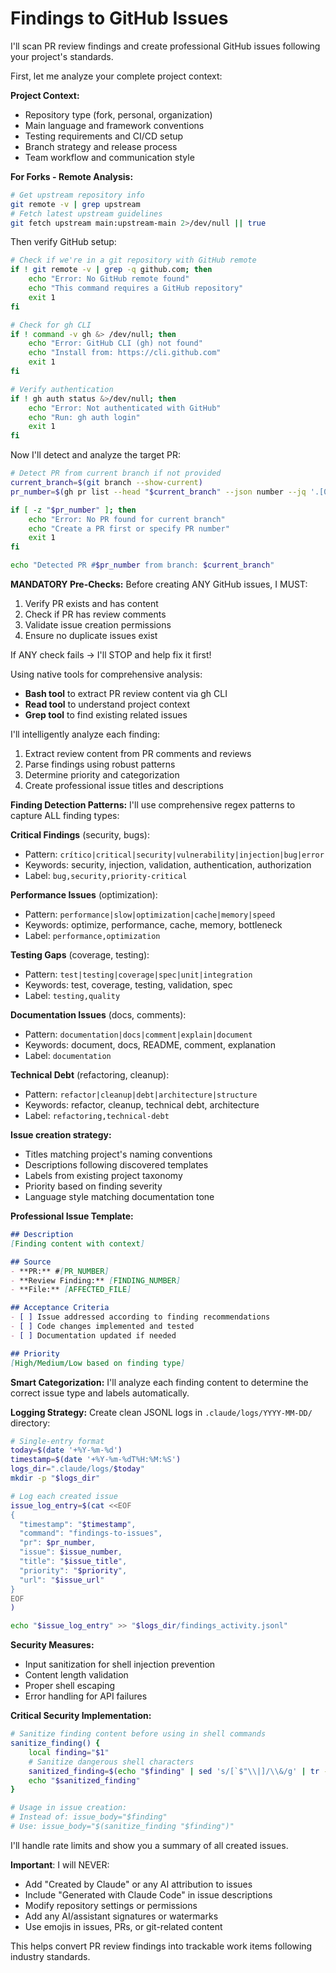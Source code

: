 # Findings to GitHub Issues

I'll scan PR review findings and create professional GitHub issues following your project's standards.

First, let me analyze your complete project context:

**Project Context:**
- Repository type (fork, personal, organization)
- Main language and framework conventions
- Testing requirements and CI/CD setup
- Branch strategy and release process
- Team workflow and communication style

**For Forks - Remote Analysis:**
```bash
# Get upstream repository info
git remote -v | grep upstream
# Fetch latest upstream guidelines
git fetch upstream main:upstream-main 2>/dev/null || true
```

Then verify GitHub setup:

```bash
# Check if we're in a git repository with GitHub remote
if ! git remote -v | grep -q github.com; then
    echo "Error: No GitHub remote found"
    echo "This command requires a GitHub repository"
    exit 1
fi

# Check for gh CLI
if ! command -v gh &> /dev/null; then
    echo "Error: GitHub CLI (gh) not found"
    echo "Install from: https://cli.github.com"
    exit 1
fi

# Verify authentication
if ! gh auth status &>/dev/null; then
    echo "Error: Not authenticated with GitHub"
    echo "Run: gh auth login"
    exit 1
fi
```

Now I'll detect and analyze the target PR:

```bash
# Detect PR from current branch if not provided
current_branch=$(git branch --show-current)
pr_number=$(gh pr list --head "$current_branch" --json number --jq '.[0].number' 2>/dev/null)

if [ -z "$pr_number" ]; then
    echo "Error: No PR found for current branch"
    echo "Create a PR first or specify PR number"
    exit 1
fi

echo "Detected PR #$pr_number from branch: $current_branch"
```

**MANDATORY Pre-Checks:**
Before creating ANY GitHub issues, I MUST:
1. Verify PR exists and has content
2. Check if PR has review comments 
3. Validate issue creation permissions
4. Ensure no duplicate issues exist

If ANY check fails → I'll STOP and help fix it first!

Using native tools for comprehensive analysis:
- **Bash tool** to extract PR review content via gh CLI
- **Read tool** to understand project context
- **Grep tool** to find existing related issues

I'll intelligently analyze each finding:
1. Extract review content from PR comments and reviews
2. Parse findings using robust patterns
3. Determine priority and categorization
4. Create professional issue titles and descriptions

**Finding Detection Patterns:**
I'll use comprehensive regex patterns to capture ALL finding types:

**Critical Findings** (security, bugs):
- Pattern: `crítico|critical|security|vulnerability|injection|bug|error`
- Keywords: security, injection, validation, authentication, authorization
- Label: `bug,security,priority-critical`

**Performance Issues** (optimization):
- Pattern: `performance|slow|optimization|cache|memory|speed`
- Keywords: optimize, performance, cache, memory, bottleneck
- Label: `performance,optimization`

**Testing Gaps** (coverage, testing):
- Pattern: `test|testing|coverage|spec|unit|integration`
- Keywords: test, coverage, testing, validation, spec
- Label: `testing,quality`

**Documentation Issues** (docs, comments):
- Pattern: `documentation|docs|comment|explain|document`
- Keywords: document, docs, README, comment, explanation
- Label: `documentation`

**Technical Debt** (refactoring, cleanup):
- Pattern: `refactor|cleanup|debt|architecture|structure`
- Keywords: refactor, cleanup, technical debt, architecture
- Label: `refactoring,technical-debt`

**Issue creation strategy:**
- Titles matching project's naming conventions
- Descriptions following discovered templates
- Labels from existing project taxonomy
- Priority based on finding severity
- Language style matching documentation tone

**Professional Issue Template:**
```markdown
## Description
[Finding content with context]

## Source
- **PR:** #[PR_NUMBER]
- **Review Finding:** [FINDING_NUMBER]
- **File:** [AFFECTED_FILE]

## Acceptance Criteria
- [ ] Issue addressed according to finding recommendations
- [ ] Code changes implemented and tested
- [ ] Documentation updated if needed

## Priority
[High/Medium/Low based on finding type]
```

**Smart Categorization:**
I'll analyze each finding content to determine the correct issue type and labels automatically.

**Logging Strategy:**
Create clean JSONL logs in `.claude/logs/YYYY-MM-DD/` directory:

```bash
# Single-entry format
today=$(date '+%Y-%m-%d')
timestamp=$(date '+%Y-%m-%dT%H:%M:%S')
logs_dir=".claude/logs/$today"
mkdir -p "$logs_dir"

# Log each created issue
issue_log_entry=$(cat <<EOF
{
  "timestamp": "$timestamp",
  "command": "findings-to-issues", 
  "pr": $pr_number,
  "issue": $issue_number,
  "title": "$issue_title",
  "priority": "$priority",
  "url": "$issue_url"
}
EOF
)

echo "$issue_log_entry" >> "$logs_dir/findings_activity.jsonl"
```

**Security Measures:**
- Input sanitization for shell injection prevention
- Content length validation  
- Proper shell escaping
- Error handling for API failures

**Critical Security Implementation:**
```bash
# Sanitize finding content before using in shell commands
sanitize_finding() {
    local finding="$1"
    # Sanitize dangerous shell characters
    sanitized_finding=$(echo "$finding" | sed 's/[`$"\\|]/\\&/g' | tr -d '\n\r')
    echo "$sanitized_finding"
}

# Usage in issue creation:
# Instead of: issue_body="$finding"
# Use: issue_body="$(sanitize_finding "$finding")"
```

I'll handle rate limits and show you a summary of all created issues.

**Important**: I will NEVER:
- Add "Created by Claude" or any AI attribution to issues
- Include "Generated with Claude Code" in issue descriptions  
- Modify repository settings or permissions
- Add any AI/assistant signatures or watermarks
- Use emojis in issues, PRs, or git-related content

This helps convert PR review findings into trackable work items following industry standards.